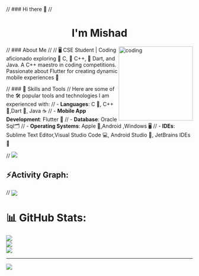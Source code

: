 // ### Hi there 👋
// <h1 align="center">I'm Mishad</h1>

// ### About Me
// <img align="right" alt="coding" width="200" src="https://user-images.githubusercontent.com/69011963/137184767-79a13ec7-1bb3-4341-a6da-3a149c9c159a.gif">
// 🖥️ CSE Student | Coding aficionado exploring 🤖 C, 🤖 C++, 🎯 Dart, and Java. A C++ maestro in coding competitions. Passionate about Flutter for creating dynamic mobile experiences 📱

// ### 🚀 Skills and Tools
// Here are some of the 🛠️ popular tools and technologies I am experienced with:
// - **Languages**: C 🔢, C++ 🤖,Dart 🎯, Java ☕
// - **Mobile App Development**: Flutter 📱
// - **Database**: Oracle Sql🗂️
// - **Operating Systems**: Apple 🍎,Android ,Windows 🖥️
// - **IDEs**: Sublime Text Editor,Visual Studio Code 💻, Android Studio 📱, JetBrains IDEs 🚀

// <img src="https://user-images.githubusercontent.com/73097560/115834477-dbab4500-a447-11eb-908a-139a6edaec5c.gif"><h2 align="left">⚡Activity Graph:</h2>
// <img align="center" src="https://github-readme-activity-graph.vercel.app/graph?username=mishad01&theme=react-dark"/>

# 📊 GitHub Stats:
![](https://github-readme-stats.vercel.app/api?username=mishad01&theme=dark&hide_border=false&include_all_commits=true&count_private=true)<br/>
![](https://github-readme-streak-stats.herokuapp.com/?user=mishad01&theme=dark&hide_border=false)<br/>
![](https://github-readme-stats.vercel.app/api/top-langs/?username=mishad01&theme=dark&hide_border=false&include_all_commits=true&count_private=true&layout=compact)

---
[![](https://visitcount.itsvg.in/api?id=mishad01&icon=0&color=0)](https://visitcount.itsvg.in)

<!-- Proudly created with GPRM ( https://gprm.itsvg.in ) -->
